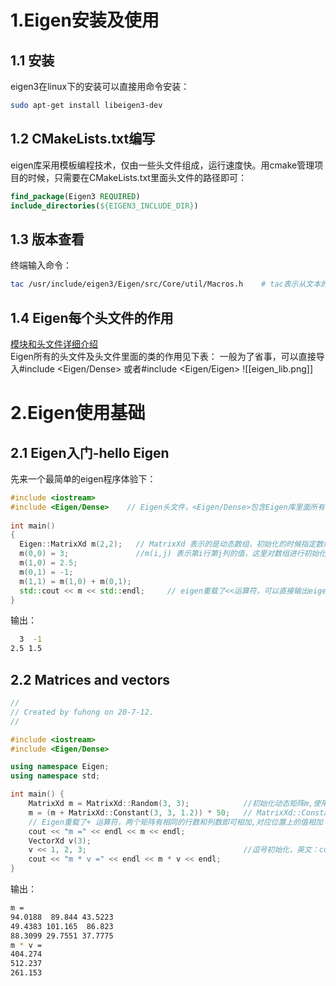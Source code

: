 # 1.Eigen安装及使用

## 1.1 安装

eigen3在linux下的安装可以直接用命令安装：
```bash
sudo apt-get install libeigen3-dev
```
## 1.2 CMakeLists.txt编写

eigen库采用模板编程技术，仅由一些头文件组成，运行速度快。用cmake管理项目的时候，只需要在CMakeLists.txt里面头文件的路径即可：
```Cmake
find_package(Eigen3 REQUIRED)
include_directories(${EIGEN3_INCLUDE_DIR})
```
## 1.3 版本查看

终端输入命令：
```bash
tac /usr/include/eigen3/Eigen/src/Core/util/Macros.h    # tac表示从文本的后面往前输出，
```
## 1.4 Eigen每个头文件的作用

[模块和头文件详细介绍](http://eigen.tuxfamily.org/dox/group__QuickRefPage.html#QuickRef_Types)  
Eigen所有的头文件及头文件里面的类的作用见下表：
一般为了省事，可以直接导入#include <Eigen/Dense> 或者#include <Eigen/Eigen>
![[eigen_lib.png]]
# 2.Eigen使用基础

## 2.1 Eigen入门-hello Eigen

先来一个最简单的eigen程序体验下：
```cpp
#include <iostream>
#include <Eigen/Dense>    // Eigen头文件，<Eigen/Dense>包含Eigen库里面所有的函数和类
 
int main()
{
  Eigen::MatrixXd m(2,2);   // MatrixXd 表示的是动态数组，初始化的时候指定数组的行数和列数
  m(0,0) = 3;               //m(i,j) 表示第i行第j列的值，这里对数组进行初始化
  m(1,0) = 2.5;
  m(0,1) = -1;
  m(1,1) = m(1,0) + m(0,1);
  std::cout << m << std::endl;     // eigen重载了<<运算符，可以直接输出eigen矩阵的值
}

```
输出：
```bash
  3  -1
2.5 1.5
```

## 2.2 Matrices and vectors
```cpp
//
// Created by fuhong on 20-7-12.
//

#include <iostream>
#include <Eigen/Dense>

using namespace Eigen;
using namespace std;

int main() {
    MatrixXd m = MatrixXd::Random(3, 3);            //初始化动态矩阵m,使用Random函数,初始化的值在[-1,1]区间内,矩阵大小3X3
    m = (m + MatrixXd::Constant(3, 3, 1.2)) * 50;   // MatrixXd::Constant(3, 3, 1.2)初始化3X3矩阵,矩阵里面的数值为常量,全部为1.2
    // Eigen重载了+ 运算符，两个矩阵有相同的行数和列数即可相加,对应位置上的值相加
    cout << "m =" << endl << m << endl;
    VectorXd v(3);
    v << 1, 2, 3;                                   //逗号初始化，英文：comma-initializer,Eigen未提供c++11 的{}初始化方式
    cout << "m * v =" << endl << m * v << endl;
}

```
输出：
```bash
m =
94.0188  89.844 43.5223
49.4383 101.165  86.823
88.3099 29.7551 37.7775
m * v =
404.274
512.237
261.153
```

